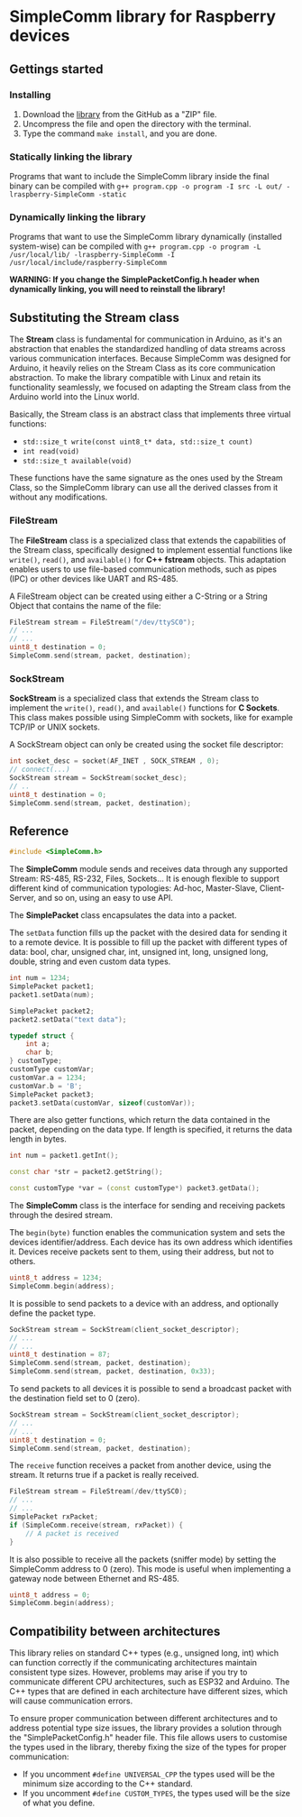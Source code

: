 # SimpleComm library for Raspberry devices

## Gettings started

### Installing
1. Download the [library](http://www.github.com/IndustrialShields/raspberry-SimpleComm.git) from the GitHub as a "ZIP" file.
2. Uncompress the file and open the directory with the terminal.
3. Type the command `make install`, and you are done.

### Statically linking the library
Programs that want to include the SimpleComm library inside the final binary can be compiled with `g++ program.cpp -o program -I src -L out/ -lraspberry-SimpleComm -static`

### Dynamically linking the library

Programs that want to use the SimpleComm library dynamically (installed system-wise) can be compiled with `g++ program.cpp -o program -L /usr/local/lib/ -lraspberry-SimpleComm -I /usr/local/include/raspberry-SimpleComm`

**WARNING: If you change the SimplePacketConfig.h header when dynamically linking, you will need to reinstall the library!**

## Substituting the Stream class
The **Stream** class is fundamental for communication in Arduino, as it's an abstraction that enables the standardized handling of data streams across various communication interfaces. Because SimpleComm was designed for Arduino, it heavily relies on the Stream Class as its core communication abstraction. To make the library compatible with Linux and retain its functionality seamlessly, we focused on adapting the Stream class from the Arduino world into the Linux world.

Basically, the Stream class is an abstract class that implements three virtual functions:
* ```std::size_t write(const uint8_t* data, std::size_t count)```
* ```int read(void)```
* ```std::size_t available(void)```

These functions have the same signature as the ones used by the Stream Class, so the SimpleComm library can use all the derived classes from it without any modifications.

### FileStream
The **FileStream** class is a specialized class that extends the capabilities of the Stream class, specifically designed to implement essential functions like `write()`, `read()`, and `available()` for **C++ fstream** objects. This adaptation enables users to use file-based communication methods, such as pipes (IPC) or other devices like UART and RS-485.

A FileStream object can be created using either a C-String or a String Object that contains the name of the file:
```c++
FileStream stream = FileStream("/dev/ttySC0");
// ...
// ...
uint8_t destination = 0;
SimpleComm.send(stream, packet, destination);
```

### SockStream
**SockStream** is a specialized class that extends the Stream class to implement the `write()`, `read()`, and `available()` functions for **C Sockets**. This class makes possible using SimpleComm with sockets, like for example TCP/IP or UNIX sockets.

A SockStream object can only be created using the socket file descriptor:
```c++
int socket_desc = socket(AF_INET , SOCK_STREAM , 0);
// connect(...)
SockStream stream = SockStream(socket_desc);
// ..
uint8_t destination = 0;
SimpleComm.send(stream, packet, destination);
```

## Reference

```c++
#include <SimpleComm.h>
```

The **SimpleComm** module sends and receives data through any supported Stream: RS-485, RS-232, Files, Sockets... It is enough flexible to support different kind of communication typologies: Ad-hoc, Master-Slave, Client-Server, and so on, using an easy to use API. 

The **SimplePacket** class encapsulates the data into a packet.

The `setData` function fills up the packet with the desired data for sending it to a remote device. It is possible to fill up the packet with different types of data: bool, char, unsigned char, int, unsigned int, long, unsigned long, double, string and even custom data types.

```c++
int num = 1234;
SimplePacket packet1;
packet1.setData(num);
```

```c++
SimplePacket packet2;
packet2.setData("text data");
```

```c++
typedef struct {
    int a;
    char b;
} customType;
customType customVar;
customVar.a = 1234;
customVar.b = 'B';
SimplePacket packet3;
packet3.setData(customVar, sizeof(customVar));
```

There are also getter functions, which return the data contained in the packet, depending on the data type. If length is specified, it returns the data length in bytes.

```c++
int num = packet1.getInt();
```

```c++
const char *str = packet2.getString();
```

```c++
const customType *var = (const customType*) packet3.getData();
```

The **SimpleComm** class is the interface for sending and receiving packets through the desired stream.

The `begin(byte)` function enables the communication system and sets the devices identifier/address. Each device has its own address which identifies it. Devices receive packets sent to them, using their address, but not to others.

```c++
uint8_t address = 1234;
SimpleComm.begin(address);
```

It is possible to send packets to a device with an address, and optionally define the packet type.

```c++
SockStream stream = SockStream(client_socket_descriptor);
// ...
// ...
uint8_t destination = 87;
SimpleComm.send(stream, packet, destination);
SimpleComm.send(stream, packet, destination, 0x33);
```

To send packets to all devices it is possible to send a broadcast packet with the destination field set to 0 (zero).

```c++
SockStream stream = SockStream(client_socket_descriptor);
// ...
// ...
uint8_t destination = 0;
SimpleComm.send(stream, packet, destination);
```

The `receive` function receives a packet from another device, using the stream. It returns true if a packet is really received.

```c++
FileStream stream = FileStream(/dev/ttySC0);
// ...
// ...
SimplePacket rxPacket;
if (SimpleComm.receive(stream, rxPacket)) {
    // A packet is received
}
```

It is also possible to receive all the packets (sniffer mode) by setting the SimpleComm address to 0 (zero). This mode is useful when implementing a gateway node between Ethernet and RS-485.

```c++
uint8_t address = 0;
SimpleComm.begin(address);
```

## Compatibility between architectures
This library relies on standard C++ types (e.g., unsigned long, int) which can function correctly if the communicating architectures maintain consistent type sizes. However, problems may arise if you try to communicate different CPU architectures, such as ESP32 and Arduino. The C++ types that are defined in each architecture have different sizes, which will cause communication errors.

To ensure proper communication between different architectures and to address potential type size issues, the library provides a solution through the "SimplePacketConfig.h" header file. This file allows users to customise the types used in the library, thereby fixing the size of the types for proper communication:
* If you uncomment `#define UNIVERSAL_CPP` the types used will be the minimum size according to the C++ standard.
* If you uncomment `#define CUSTOM_TYPES`, the types used will be the size of what you define.
